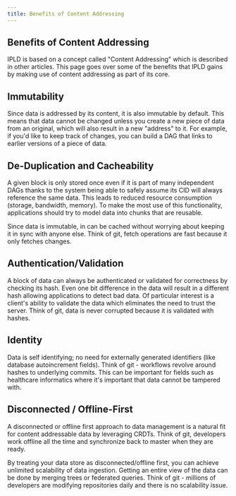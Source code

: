 ```yaml
---
title: Benefits of Content Addressing
---
```


Benefits of Content Addressing
------------------------------

IPLD is based on a concept called "Content Addressing" which is described in other articles.
This page goes over some of the benefits that IPLD gains by making use of content addressing as part of its core.

## Immutability

Since data is addressed by its content, it is also immutable by default.
This means that data cannot be changed unless you create a new piece of data from an original, which will also result in a new "address" to it.
For example, if you'd like to keep track of changes, you can build a DAG that links to earlier versions of a piece of data.

## De-Duplication and Cacheability

A given block is only stored once even if it is part of many independent DAGs thanks to the system being able to safely assume its CID will always reference the same data.
This leads to reduced resource consumption (storage, bandwidth, memory).
To make the most use of this functionality, applications should try to model data into chunks that are reusable.

Since data is immutable, in can be cached without worrying about keeping it in sync with anyone else.
Think of git, fetch operations are fast because it only fetches changes.

## Authentication/Validation

A block of data can always be authenticated or validated for correctness by checking its hash.
Even one bit difference in the data will result in a different hash allowing applications to detect bad data.
Of particular interest is a client's ability to validate the data which eliminates the need to trust the server.
Think of git, data is never corrupted because it is validated with hashes.

## Identity

Data is self identifying; no need for externally generated identifiers (like database autoincrement fields).
Think of git - workflows revolve around hashes to underlying commits.
This can be important for fields such as healthcare informatics where it's important that data cannot be tampered with.

## Disconnected / Offline-First

A disconnected or offline first approach to data management is a natural fit for content addressable data by leveraging CRDTs.
Think of git, developers work offline all the time and synchronize back to master when they are ready.

By treating your data store as disconnected/offline first, you can achieve unlimited scalability of data ingestion.
Getting an entire view of the data can be done by merging trees or federated queries.
Think of git - millions of developers are modifying repositories daily and there is no scalability issue.
